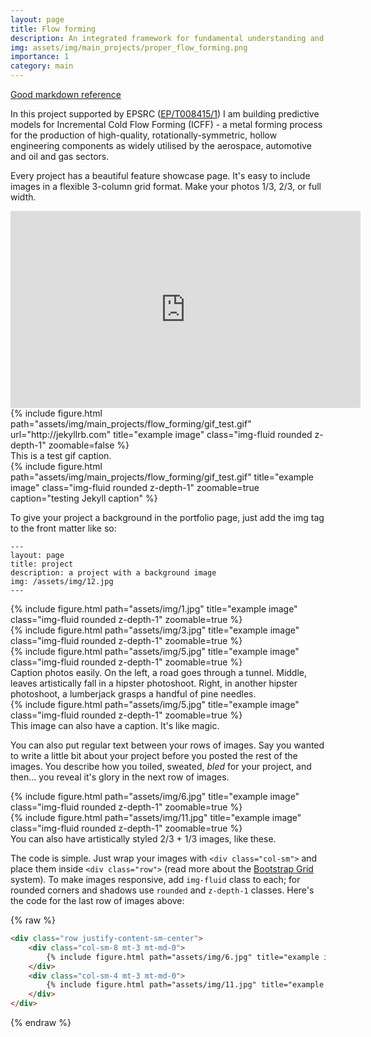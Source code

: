 ```yaml
---
layout: page
title: Flow forming
description: An integrated framework for fundamental understanding and process optimisation
img: assets/img/main_projects/proper_flow_forming.png
importance: 1
category: main
---
```


[Good markdown reference](https://gist.github.com/roachhd/779fa77e9b90fe945b0c)


In this project supported by EPSRC ([EP/T008415/1](https://gow.epsrc.ukri.org/NGBOViewGrant.aspx?GrantRef=EP/T008415/1))  I am building predictive models for Incremental Cold Flow Forming (ICFF) - a metal forming process for the production of high-quality, rotationally-symmetric, hollow engineering components as widely utilised by the aerospace, automotive and oil and gas sectors.


Every project has a beautiful feature showcase page.
It's easy to include images in a flexible 3-column grid format.
Make your photos 1/3, 2/3, or full width.

<iframe width="560"
        height="315"
        src="https://www.youtube.com/embed/581MZC-hW0k"
        frameborder="0"
        allow="autoplay; encrypted-media"
        allowfullscreen></iframe>


<div class="row">
    <div class="col-sm mt-3 mt-md-0">
        {% include figure.html path="assets/img/main_projects/flow_forming/gif_test.gif" url="http://jekyllrb.com" title="example image" class="img-fluid rounded z-depth-1" zoomable=false %}
    </div>
</div>
<div class="caption">
    This is a test gif caption.
</div>


<div class="row">
    <div class="col-sm mt-3 mt-md-0">
        {% include figure.html path="assets/img/main_projects/flow_forming/gif_test.gif" title="example image" class="img-fluid rounded z-depth-1" zoomable=true caption="testing Jekyll caption" %}
    </div>
</div>


<!-- [<img src="https://img.youtube.com/vi/581MZC-hW0k/maxresdefault.jpg" width="50%">](https://youtu.be/581MZC-hW0k) -->

To give your project a background in the portfolio page, just add the img tag to the front matter like so:

    ---
    layout: page
    title: project
    description: a project with a background image
    img: /assets/img/12.jpg
    ---

<div class="row">
    <div class="col-sm mt-3 mt-md-0">
        {% include figure.html path="assets/img/1.jpg" title="example image" class="img-fluid rounded z-depth-1" zoomable=true %}
    </div>
    <div class="col-sm mt-3 mt-md-0">
        {% include figure.html path="assets/img/3.jpg" title="example image" class="img-fluid rounded z-depth-1" zoomable=true %}
    </div>
    <div class="col-sm mt-3 mt-md-0">
        {% include figure.html path="assets/img/5.jpg" title="example image" class="img-fluid rounded z-depth-1" zoomable=true %}
    </div>
</div>
<div class="caption">
    Caption photos easily. On the left, a road goes through a tunnel. Middle, leaves artistically fall in a hipster photoshoot. Right, in another hipster photoshoot, a lumberjack grasps a handful of pine needles.
</div>
<div class="row">
    <div class="col-sm mt-3 mt-md-0">
        {% include figure.html path="assets/img/5.jpg" title="example image" class="img-fluid rounded z-depth-1" zoomable=true %}
    </div>
</div>
<div class="caption">
    This image can also have a caption. It's like magic.
</div>

You can also put regular text between your rows of images.
Say you wanted to write a little bit about your project before you posted the rest of the images.
You describe how you toiled, sweated, *bled* for your project, and then... you reveal it's glory in the next row of images.


<div class="row justify-content-sm-center">
    <div class="col-sm-8 mt-3 mt-md-0">
        {% include figure.html path="assets/img/6.jpg" title="example image" class="img-fluid rounded z-depth-1" zoomable=true %}
    </div>
    <div class="col-sm-4 mt-3 mt-md-0">
        {% include figure.html path="assets/img/11.jpg" title="example image" class="img-fluid rounded z-depth-1" zoomable=true %}
    </div>
</div>
<div class="caption">
    You can also have artistically styled 2/3 + 1/3 images, like these.
</div>


The code is simple.
Just wrap your images with `<div class="col-sm">` and place them inside `<div class="row">` (read more about the <a href="https://getbootstrap.com/docs/4.4/layout/grid/">Bootstrap Grid</a> system).
To make images responsive, add `img-fluid` class to each; for rounded corners and shadows use `rounded` and `z-depth-1` classes.
Here's the code for the last row of images above:

{% raw %}
```html
<div class="row justify-content-sm-center">
    <div class="col-sm-8 mt-3 mt-md-0">
        {% include figure.html path="assets/img/6.jpg" title="example image" class="img-fluid rounded z-depth-1" zoomable=true %}
    </div>
    <div class="col-sm-4 mt-3 mt-md-0">
        {% include figure.html path="assets/img/11.jpg" title="example image" class="img-fluid rounded z-depth-1" zoomable=true %}
    </div>
</div>
```
{% endraw %}
